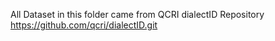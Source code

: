All Dataset in this folder came from QCRI dialectID Repository
https://github.com/qcri/dialectID.git
